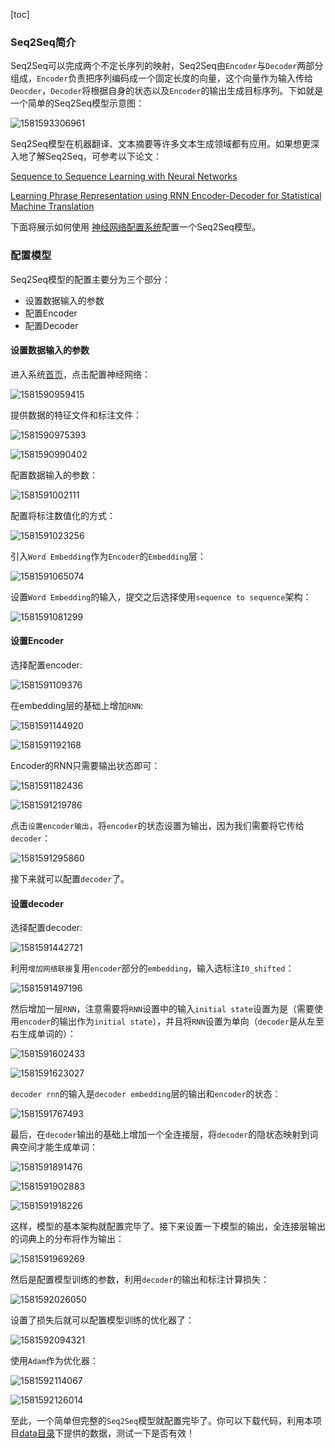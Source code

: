 [toc]



### Seq2Seq简介

Seq2Seq可以完成两个不定长序列的映射，Seq2Seq由`Encoder`与`Decoder`两部分组成，`Encoder`负责把序列编码成一个固定长度的向量，这个向量作为输入传给`Deocder`，`Decoder`将根据自身的状态以及`Encoder`的输出生成目标序列。下如就是一个简单的Seq2Seq模型示意图：

![1581593306961](imgs/1581593306961.png)



Seq2Seq模型在机器翻译、文本摘要等许多文本生成领域都有应用。如果想更深入地了解Seq2Seq，可参考以下论文：

 [Sequence to Sequence Learning with Neural Networks](https://arxiv.org/pdf/1409.3215.pdf)

 [Learning Phrase Representation using RNN Encoder-Decoder for Statistical Machine Translation](https://arxiv.org/pdf/1406.1078.pdf)



下面将展示如何使用 [神经网络配置系统](https://openai.weixin.qq.com/chat )配置一个Seq2Seq模型。



### 配置模型

Seq2Seq模型的配置主要分为三个部分：

* 设置数据输入的参数
* 配置Encoder
* 配置Decoder



#### 设置数据输入的参数



进入系统[首页](https://openai.weixin.qq.com/chat)，点击配置神经网络：

![1581590959415](imgs/1581590959415.png)



提供数据的特征文件和标注文件：

![1581590975393](imgs/1581590975393.png)







![1581590990402](imgs/1581590990402.png)



配置数据输入的参数：

![1581591002111](imgs/1581591002111.png)



配置将标注数值化的方式：

![1581591023256](imgs/1581591023256.png)



引入`Word Embedding`作为`Encoder`的`Embedding`层：

![1581591065074](imgs/1581591065074.png)



设置`Word Embedding`的输入，提交之后选择使用`sequence to sequence`架构：

![1581591081299](imgs/1581591081299.png)



#### 设置Encoder

选择配置encoder:

![1581591109376](imgs/1581591109376.png)



在embedding层的基础上增加`RNN`:

![1581591144920](imgs/1581591144920.png)



![1581591192168](imgs/1581591192168.png)

Encoder的RNN只需要输出状态即可：

![1581591182436](imgs/1581591182436.png)

![1581591219786](imgs/1581591219786.png)

点击`设置encoder输出`，将`encoder`的状态设置为输出，因为我们需要将它传给`decoder`：

![1581591295860](imgs/1581591295860.png)

接下来就可以配置`decoder`了。



#### 设置decoder

选择配置decoder:

![1581591442721](imgs/1581591442721.png)



利用`增加网络联接`复用`encoder`部分的`embedding`，输入选标注`I0_shifted`：

![1581591497196](imgs/1581591497196.png)

然后增加一层`RNN`，注意需要将`RNN`设置中的输入`initial state`设置为是（需要使用`encoder`的输出作为`initial state`），并且将`RNN`设置为单向（`decoder`是从左至右生成单词的）：

![1581591602433](imgs/1581591602433.png)

![1581591623027](imgs/1581591623027.png)

`decoder rnn`的输入是`decoder embedding`层的输出和`encoder`的状态：

![1581591767493](imgs/1581591767493.png)



最后，在`decoder`输出的基础上增加一个全连接层，将`decoder`的隐状态映射到词典空间才能生成单词：

![1581591891476](imgs/1581591891476.png)

![1581591902883](imgs/1581591902883.png)



![1581591918226](imgs/1581591918226.png)

这样，模型的基本架构就配置完毕了。接下来设置一下模型的输出，全连接层输出的词典上的分布将作为输出：

![1581591969269](imgs/1581591969269.png)

然后是配置模型训练的参数，利用`decoder`的输出和标注计算损失：

![1581592026050](imgs/1581592026050.png)

设置了损失后就可以配置模型训练的优化器了：

![1581592094321](imgs/1581592094321.png)

使用`Adam`作为优化器：

![1581592114067](imgs/1581592114067.png)

![1581592126014](imgs/1581592126014.png)

至此，一个简单但完整的`Seq2Seq`模型就配置完毕了。你可以下载代码，利用本项目[data目录](data/)下提供的数据，测试一下是否有效！
